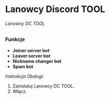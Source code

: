 # Lanowcy Discord TOOL
###### Lanowcy DC TOOL
### Funkcje ###
- **Joiner server bot**
- **Leaver server bot**
- **Nickname changer bot**
- **Spam bot**

*Instrukcja Obsługi:*
1. Zainstaluj Lanowcy DC TOOL.
2. Włącz.
